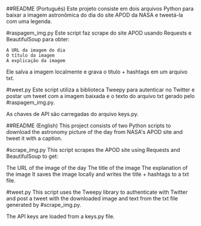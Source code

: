 ##README (Português)
Este projeto consiste em dois arquivos Python para baixar a imagem astronômica do dia do site APOD da NASA e tweetá-la com uma legenda.

#raspagem_img.py
Este script faz scrape do site APOD usando Requests e BeautifulSoup para obter:

    A URL da imagem do dia
    O título da imagem
    A explicação da imagem
Ele salva a imagem localmente e grava o título + hashtags em um arquivo txt.

#tweet.py
Este script utiliza a biblioteca Tweepy para autenticar no Twitter e postar um tweet com a imagem baixada e o texto do arquivo txt gerado pelo #raspagem_img.py.

As chaves de API são carregadas do arquivo keys.py.

##README (English)
This project consists of two Python scripts to download the astronomy picture of the day from NASA's APOD site and tweet it with a caption.

#scrape_img.py
This script scrapes the APOD site using Requests and BeautifulSoup to get:

The URL of the image of the day
The title of the image
The explanation of the image
It saves the image locally and writes the title + hashtags to a txt file.

#tweet.py
This script uses the Tweepy library to authenticate with Twitter and post a tweet with the downloaded image and text from the txt file generated by #scrape_img.py.

The API keys are loaded from a keys.py file.